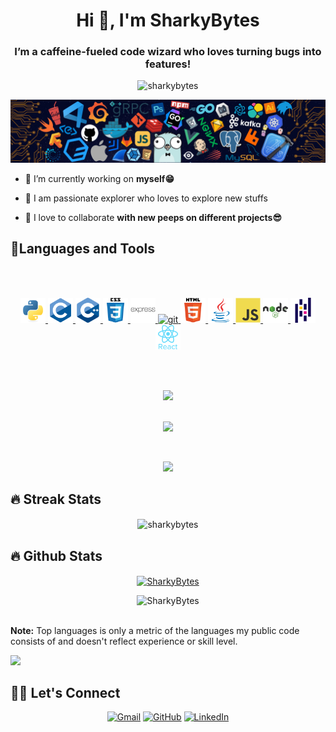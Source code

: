 <h1 align="center">Hi 👋, I'm SharkyBytes</h1>
<h3 align="center">I’m a caffeine-fueled code wizard who loves turning bugs into features!</h3>

<p align="center"> <img src="https://komarev.com/ghpvc/?username=sharkybytes&label=Profile%20views&color=0e75b6&style=flat" alt="sharkybytes" /> </p>

![](https://github.com/SharkyBytes/SharkyBytes/blob/main/img/header_.png)

- 🔭 I’m currently working on **myself😁**

- 🌱 I am passionate explorer who loves to explore new stuffs

- 👯 I love to collaborate **with new peeps on different projects😎**

## 🔧Languages and Tools
<br>
<br>
<p align="center"> <a href="https://www.python.org" target="_blank" rel="noreferrer"> <img src="https://raw.githubusercontent.com/devicons/devicon/master/icons/python/python-original.svg" alt="python" width="40" height="40"/> </a>  <a href="https://www.cprogramming.com/" target="_blank" rel="noreferrer"> <img src="https://raw.githubusercontent.com/devicons/devicon/master/icons/c/c-original.svg" alt="c" width="40" height="40"/> </a> <a href="https://www.w3schools.com/cpp/" target="_blank" rel="noreferrer"> <img src="https://raw.githubusercontent.com/devicons/devicon/master/icons/cplusplus/cplusplus-original.svg" alt="cplusplus" width="40" height="40"/> </a> <a href="https://www.w3schools.com/css/" target="_blank" rel="noreferrer"> <img src="https://raw.githubusercontent.com/devicons/devicon/master/icons/css3/css3-original-wordmark.svg" alt="css3" width="40" height="40"/> </a> <a href="https://expressjs.com" target="_blank" rel="noreferrer"> <img src="https://raw.githubusercontent.com/devicons/devicon/master/icons/express/express-original-wordmark.svg" alt="express" width="40" height="40"/> </a> <a href="https://git-scm.com/" target="_blank" rel="noreferrer"> <img src="https://www.vectorlogo.zone/logos/git-scm/git-scm-icon.svg" alt="git" width="40" height="40"/> </a> <a href="https://www.w3.org/html/" target="_blank" rel="noreferrer"> <img src="https://raw.githubusercontent.com/devicons/devicon/master/icons/html5/html5-original-wordmark.svg" alt="html5" width="40" height="40"/> </a> <a href="https://www.java.com" target="_blank" rel="noreferrer"> <img src="https://raw.githubusercontent.com/devicons/devicon/master/icons/java/java-original.svg" alt="java" width="40" height="40"/> </a> <a href="https://developer.mozilla.org/en-US/docs/Web/JavaScript" target="_blank" rel="noreferrer"> <img src="https://raw.githubusercontent.com/devicons/devicon/master/icons/javascript/javascript-original.svg" alt="javascript" width="40" height="40"/> </a> <a href="https://nodejs.org" target="_blank" rel="noreferrer"> <img src="https://raw.githubusercontent.com/devicons/devicon/master/icons/nodejs/nodejs-original-wordmark.svg" alt="nodejs" width="40" height="40"/> </a> <a href="https://pandas.pydata.org/" target="_blank" rel="noreferrer"> <img src="https://raw.githubusercontent.com/devicons/devicon/2ae2a900d2f041da66e950e4d48052658d850630/icons/pandas/pandas-original.svg" alt="pandas" width="40" height="40"/> </a>  <a href="https://reactjs.org/" target="_blank" rel="noreferrer"> <img src="https://raw.githubusercontent.com/devicons/devicon/master/icons/react/react-original-wordmark.svg" alt="react" width="40" height="40"/> </a> </p>

<br>
<br>

<p  align="center">
<img src="https://user-images.githubusercontent.com/73097560/115834477-dbab4500-a447-11eb-908a-139a6edaec5c.gif">             
<br><br>

<p align="center"> <img src="https://github-profile-trophy.vercel.app/?username=SharkyBytes&theme=algolia"></a> </p>
<br>

<p  align="center">
<img src="https://user-images.githubusercontent.com/73097560/115834477-dbab4500-a447-11eb-908a-139a6edaec5c.gif">             
<br>


## 🔥 Streak Stats

<p align="center"><img align="center" src="https://github-readme-streak-stats.herokuapp.com/?user=sharkybytes&theme=algolia" alt="sharkybytes" /></p>

## 🔥 Github Stats
<p align="center">
    <a href="https://github.com/SharkyBytes"><img align="center" src="https://github-readme-stats.vercel.app/api?username=SharkyBytes&show_icons=true&locale=en&theme=algolia" alt="SharkyBytes" height="192px"/></a>
	</p>
	<p  align="center">
	  <img src="https://github-readme-stats.vercel.app/api/top-langs?username=SharkyBytes&show_icons=true&locale=en&layout=compact&theme=algolia" alt="SharkyBytes" height="192px"/>
	</p>
  <br/>
  <b>Note:</b> Top languages is only a metric of the languages my public code consists of and doesn't reflect experience or skill level.
  </p>



<img src="https://github-readme-activity-graph.vercel.app/graph?username=SharkyBytes&theme=react&cache_seconds=3600">



## 🙋‍♂️ Let's Connect

<p align="center">
	<a href="mailto:garvagarwal.work@gmail.com"><img src="https://img.icons8.com/bubbles/50/000000/gmail.png" alt="Gmail"/></a>
	<a href="https://github.com/SharkyBytes"><img src="https://img.icons8.com/bubbles/50/000000/github.png" alt="GitHub"/></a>
	<a href="https://linkedin.com/in/garv--agarwal"><img src="https://img.icons8.com/bubbles/50/000000/linkedin.png" alt="LinkedIn"/></a>
	
</p>
